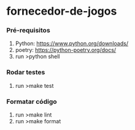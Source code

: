 # fornecedor-de-jogos

### Pré-requisitos

1. Python: https://www.python.org/downloads/
2. poetry: https://python-poetry.org/docs/
3. run >python shell

### Rodar testes

1. run >make test

### Formatar código

1. run >make lint
2. run >make format